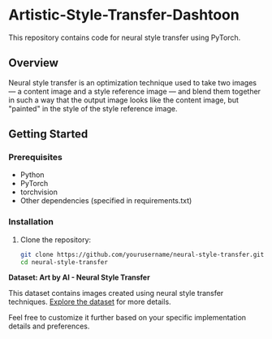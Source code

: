 # Artistic-Style-Transfer-Dashtoon

This repository contains code for neural style transfer using PyTorch.

## Overview

Neural style transfer is an optimization technique used to take two images — a content image and a style reference image — and blend them together in such a way that the output image looks like the content image, but "painted" in the style of the style reference image.

## Getting Started

### Prerequisites

- Python
- PyTorch
- torchvision
- Other dependencies (specified in requirements.txt)

### Installation

1. Clone the repository:

   ```bash
   git clone https://github.com/yourusername/neural-style-transfer.git
   cd neural-style-transfer
   
**Dataset: Art by AI - Neural Style Transfer**

This dataset contains images created using neural style transfer techniques. [Explore the dataset](https://www.kaggle.com/datasets/vbookshelf/art-by-ai-neural-style-transfer) for more details.



Feel free to customize it further based on your specific implementation details and preferences.
